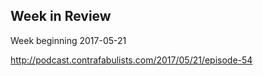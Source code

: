 ## Week in Review

Week beginning 2017-05-21

http://podcast.contrafabulists.com/2017/05/21/episode-54
